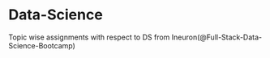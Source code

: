 # Data-Science
Topic wise assignments with respect to DS from Ineuron(@Full-Stack-Data-Science-Bootcamp)
